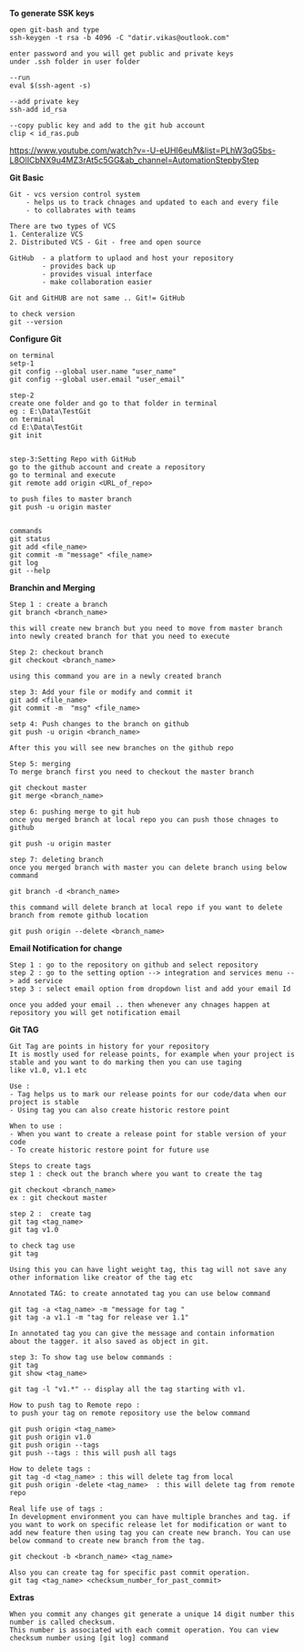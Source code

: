 **To generate SSK keys**
    
    open git-bash and type 
    ssh-keygen -t rsa -b 4096 -C "datir.vikas@outlook.com"
    
    enter password and you will get public and private keys
    under .ssh folder in user folder 
    
    --run 
    eval $(ssh-agent -s)

    --add private key 
    ssh-add id_rsa

    --copy public key and add to the git hub account 
    clip < id_ras.pub


https://www.youtube.com/watch?v=-U-eUHI6euM&list=PLhW3qG5bs-L8OlICbNX9u4MZ3rAt5c5GG&ab_channel=AutomationStepbyStep

**Git Basic**


    Git - vcs version control system 
        - helps us to track chnages and updated to each and every file 
        - to collabrates with teams
    
    There are two types of VCS
    1. Centeralize VCS
    2. Distributed VCS - Git - free and open source 

    GitHub  - a platform to uplaod and host your repository 
            - provides back up 
            - provides visual interface 
            - make collaboration easier 
  
    Git and GitHUB are not same .. Git!= GitHub

    to check version 
    git --version 

**Configure Git**

    on terminal 
    setp-1 
    git config --global user.name "user_name"
    git config --global user.email "user_email"

    step-2
    create one folder and go to that folder in terminal 
    eg : E:\Data\TestGit
    on terminal 
    cd E:\Data\TestGit
    git init


    step-3:Setting Repo with GitHub
    go to the github account and create a repository 
    go to terminal and execute 
    git remote add origin <URL_of_repo>

    to push files to master branch 
    git push -u origin master 


    commands
    git status
    git add <file_name>
    git commit -m "message" <file_name>
    git log 
    git --help 
    
**Branchin and Merging**

    Step 1 : create a branch 
    git branch <branch_name>
    
    this will create new branch but you need to move from master branch into newly created branch for that you need to execute 

    Step 2: checkout branch 
    git checkout <branch_name>
    
    using this command you are in a newly created branch 
    
    step 3: Add your file or modify and commit it 
    git add <file_name>
    git commit -m  "msg" <file_name>

    setp 4: Push changes to the branch on github
    git push -u origin <branch_name>
    
    After this you will see new branches on the github repo
    
    Step 5: merging 
    To merge branch first you need to checkout the master branch 
    
    git checkout master 
    git merge <branch_name>

    step 6: pushing merge to git hub 
    once you merged branch at local repo you can push those chnages to github 
    
    git push -u origin master 

    step 7: deleting branch 
    once you merged branch with master you can delete branch using below command 
    
    git branch -d <branch_name>  

    this command will delete branch at local repo if you want to delete branch from remote github location 
    
    git push origin --delete <branch_name>


**Email Notification for change**

    Step 1 : go to the repository on github and select repository
    step 2 : go to the setting option --> integration and services menu --> add service 
    step 3 : select email option from dropdown list and add your email Id  

    once you added your email .. then whenever any chnages happen at repository you will get notification email 

    
**Git TAG**

    Git Tag are points in history for your repository 
    It is mostly used for release points, for example when your project is stable and you want to do marking then you can use taging 
    like v1.0, v1.1 etc 

    Use : 
    - Tag helps us to mark our release points for our code/data when our project is stable 
    - Using tag you can also create historic restore point 

    When to use :
    - When you want to create a release point for stable version of your code 
    - To create historic restore point for future use 

    Steps to create tags 
    step 1 : check out the branch where you want to create the tag 
    
    git checkout <branch_name>
    ex : git checkout master 

    step 2 :  create tag 
    git tag <tag_name>
    git tag v1.0
    
    to check tag use 
    git tag 
    
    Using this you can have light weight tag, this tag will not save any other information like creator of the tag etc 
    
    Annotated TAG: to create annotated tag you can use below command 
    
    git tag -a <tag_name> -m "message for tag "
    git tag -a v1.1 -m "tag for release ver 1.1"

    In annotated tag you can give the message and contain information about the tagger. it also saved as object in git. 

    step 3: To show tag use below commands :
    git tag 
    git show <tag_name>

    git tag -l "v1.*" -- display all the tag starting with v1.
    
    How to push tag to Remote repo :
    to push your tag on remote repository use the below command 
    
    git push origin <tag_name>
    git push origin v1.0 
    git push origin --tags
    git push --tags : this will push all tags 

    How to delete tags : 
    git tag -d <tag_name> : this will delete tag from local 
    git push origin -delete <tag_name>  : this will delete tag from remote repo 

    Real life use of tags : 
    In development environment you can have multiple branches and tag. if you want to work on specific release let for modification or want to add new feature then using tag you can create new branch. You can use below command to create new branch from the tag.

    git checkout -b <branch_name> <tag_name>

    Also you can create tag for specific past commit operation. 
    git tag <tag_name> <checksum_number_for_past_commit>

**Extras**


    When you commit any changes git generate a unique 14 digit number this number is called checksum. 
    This number is associated with each commit operation. You can view checksum number using [git log] command 













    

